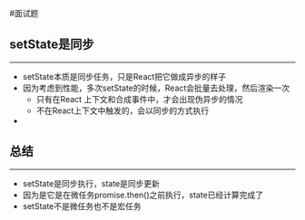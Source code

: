 #面试题 


## setState是同步
---
- setState本质是同步任务，只是React把它做成异步的样子
- 因为考虑到性能，多次setState的时候，React会批量去处理，然后渲染一次
	- 只有在React 上下文和合成事件中，才会出现伪异步的情况
	- 不在React上下文中触发的，会以同步的方式执行
-


## 总结
---
- setState是同步执行，state是同步更新
- 因为是它是在微任务promise.then()之前执行，state已经计算完成了
- setState不是微任务也不是宏任务